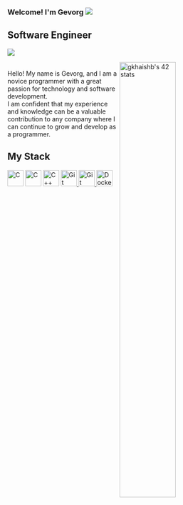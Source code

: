 ### Welcome! I'm Gevorg  ![](https://user-images.githubusercontent.com/18350557/176309783-0785949b-9127-417c-8b55-ab5a4333674e.gif)
## Software Engineer &nbsp;&nbsp;
<a href="https://t.me/karamon"><img src="https://img.shields.io/badge/Telegram-2CA5E0?style=for-the-badge&logo=telegram&logoColor=white" /></a>

<a href="https://github.com/JaeSeoKim/badge42"><img align="right" width="50%"  src="https://badge42.vercel.app/api/v2/clkwfckql001108mjo8kfx8vh/stats?cursusId=21&coalitionId=undefined" alt="gkhaishb's 42 stats" /></a>

<div>
  <br>
  Hello! My name is Gevorg, and I am a novice programmer with a great passion for technology and
software development.<br /> I am confident that my experience and knowledge can be a valuable
contribution to any company where I can continue to grow and develop as a programmer.<br />
</div>

## My Stack
<p align="left"> <a href="https://www.oracle.com/cis/java/technologies/downloads/" rel="noreferrer"><img src="https://w7.pngwing.com/pngs/961/251/png-transparent-java-runtime-environment-programming-language-programmer-computer-programming-java-text-logo-software-developer-thumbnail.png" width="36" height="36" alt="C" /></a> <a href="https://docs.microsoft.com/en-us/cpp/?view=msvc-170" target="_blank" rel="noreferrer"><img src="https://raw.githubusercontent.com/danielcranney/readme-generator/main/public/icons/skills/c-colored.svg" width="36" height="36" alt="C" /></a> <a href="https://docs.microsoft.com/en-us/cpp/?view=msvc-170" target="_blank" rel="noreferrer"><img src="https://raw.githubusercontent.com/danielcranney/readme-generator/main/public/icons/skills/cplusplus-colored.svg" width="36" height="36" alt="C++" /></a> <a href="https://git-scm.com/" target="_blank" rel="noreferrer"><img src="https://git-scm.com/images/logos/downloads/Git-Icon-1788C.png" width="36" height="36" alt="Git" /> <a href="https://www.gitkraken.com/" target="_blank" rel="noreferrer"><img src="https://www.midcamp.org/sites/default/files/2021-03/gitkraken-logo-dark-sq.png" width="36" height="36" alt="Git" />  <a href="https://www.docker.com/" target="_blank" rel="noreferrer"><img src="https://gogeticon.net/files/3163573/d130ef65a8efdfa66fa49eb5ab745cef.png" width="36" height="36" alt="Docker" /></a> </a> </p>
